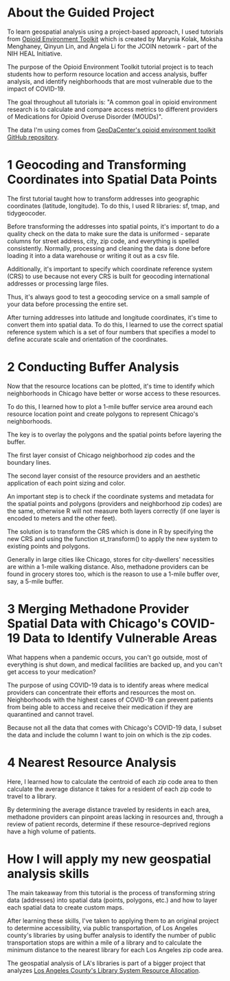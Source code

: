 # About the Guided Project
To learn geospatial analysis using a project-based approach, I used tutorials from [Opioid Environment Toolkit](https://geodacenter.github.io/opioid-environment-toolkit/index.html) which is created by Marynia Kolak, Moksha Menghaney, Qinyun Lin, and Angela Li for the JCOIN netowrk - part of the NIH HEAL Initiative.

The purpose of the Opioid Environment Toolkit tutorial project is to teach students how to perform resource location and access analysis, buffer analysis, and identify neighborhoods that are most vulnerable due to the impact of COVID-19.

The goal throughout all tutorials is: "A common goal in opioid environment research is to calculate and compare access metrics to different providers of Medications for Opioid Overuse Disorder (MOUDs)".

The data I'm using comes from [GeoDaCenter's opioid environment toolkit GitHub repository](https://github.com/GeoDaCenter/opioid-environment-toolkit).


# 1 Geocoding and Transforming Coordinates into Spatial Data Points

The first tutorial taught how to transform addresses into geographic coordinates (latitude, longitude). To do this, I used R libraries: sf, tmap, and tidygeocoder.

Before transforming the addresses into spatial points, it's important to do a quality check on the data to make sure the data is uniformed - separate columns for street address, city, zip code, and everything is spelled consistently. Normally, processing and cleaning the data is done before loading it into a data warehouse or writing it out as a csv file.

Additionally, it's important to specify which coordinate reference system (CRS) to use because not every CRS is built for geocoding international addresses or processing large files.

Thus, it's always good to test a geocoding service on a small sample of your data before processing the entire set.

After turning addresses into latitude and longitude coordinates, it's time to convert them into spatial data. To do this, I learned to use the correct spatial reference system which is a set of four numbers that specifies a model to define accurate scale and orientation of the coordinates.

# 2 Conducting Buffer Analysis
Now that the resource locations can be plotted, it's time to identify which neighborhoods in Chicago have better or worse access to these resources.

To do this, I learned how to plot a 1-mile buffer service area around each resource location point and create polygons to represent Chicago's neighborhoods.

The key is to overlay the polygons and the spatial points before layering the buffer.

The first layer consist of Chicago neighborhood zip codes and the boundary lines.

The second layer consist of the resource providers and an aesthetic application of each point sizing and color.

An important step is to check if the coordinate systems and metadata for the spatial points and polygons (providers and neighborhood zip codes) are the same, otherwise R will not measure both layers correctly (if one layer is encoded to meters and the other feet).

The solution is to transform the CRS which is done in R by specifying the new CRS and using the function st_transform() to apply the new system to existing points and polygons.

Generally in large cities like Chicago, stores for city-dwellers' necessities are within a 1-mile walking distance. Also, methadone providers can be found in grocery stores too, which is the reason to use a 1-mile buffer over, say, a 5-mile buffer.

# 3 Merging Methadone Provider Spatial Data with Chicago's COVID-19 Data to Identify Vulnerable Areas
What happens when a pandemic occurs, you can't go outside, most of everything is shut down, and medical facilities are backed up, and you can't get access to your medication?

The purpose of using COVID-19 data is to identify areas where medical providers can concentrate their efforts and resources the most on. Neighborhoods with the highest cases of COVID-19 can prevent patients from being able to access and receive their medication if they are quarantined and cannot travel. 

Because not all the data that comes with Chicago's COVID-19 data, I subset the data and include the column I want to join on which is the zip codes.


# 4 Nearest Resource Analysis
Here, I learned how to calculate the centroid of each zip code area to then calculate the average distance it takes for a resident of each zip code to travel to a library.

By determining the average distance traveled by residents in each area, methadone providers can pinpoint areas lacking in resources and, through a review of patient records, determine if these resource-deprived regions have a high volume of patients.


# How I will apply my new geospatial analysis skills
The main takeaway from this tutorial is the process of transforming string data (addresses) into spatial data (points, polygons, etc.) and how to layer each spatial data to create custom maps.

After learning these skills, I've taken to applying them to an original project to determine accessibility, via public transportation, of Los Angeles county's libraries by using buffer analysis to identify the number of public transportation stops are within a mile of a library and to calculate the minimum distance to the nearest library for each Los Angeles zip code area.

The geospatial analysis of LA's libraries is part of a bigger project that analyzes [Los Angeles County's Library System Resource Allocation](https://github.com/JoyCuratoR/LA-County-Library-System-Resource-Allocation).
